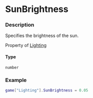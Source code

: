# SunBrightness
### Description
Specifies the brightness of the sun.

Property of [Lighting](/classes/Lighting/)

#### Type
`number`

### Example
```lua
game["Lighting"].SunBrightness = 0.05
```